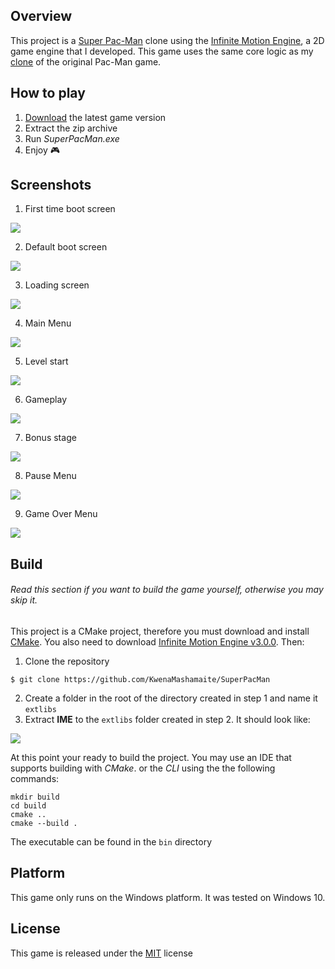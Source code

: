 ## Overview

This project is a [Super Pac-Man](https://en.wikipedia.org/wiki/Super_Pac-Man) clone using the [Infinite Motion Engine](https://github.com/KwenaMashamaite/IME), 
a 2D game engine that I developed. This game uses the same core logic as my [clone](https://github.com/KwenaMashamaite/PacMan) 
of the original Pac-Man game.

## How to play

1. [Download](https://github.com/KwenaMashamaite/SuperPacMan/releases/tag/v1.2.0)
   the latest game version
2. Extract the zip archive
3. Run _SuperPacMan.exe_
4. Enjoy :video_game:

## Screenshots

1. First time boot screen

![](docs/screenshots/name_prompt_scene.png)

2. Default boot screen

![](docs/screenshots/startup_scene.png)

3. Loading screen

![](docs/screenshots/loading_scene.png)

4. Main Menu

![](docs/screenshots/main_menu_scene.png)

5. Level start

![](docs/screenshots/level_start_scene.png)

6. Gameplay

![](docs/screenshots/gameplay_scene.png)

7. Bonus stage

![](docs/screenshots/bonus_stage_scene.png)

8. Pause Menu 

![](docs/screenshots/pause_menu_scene.png)

9. Game Over Menu

![](docs/screenshots/game_over_scene.png)

## Build

###### *Read this section if you want to build the game yourself, otherwise you may skip it.*

This project is a CMake project, therefore you must download and install [CMake](https://cmake.org/). 
You also need to download [Infinite Motion Engine v3.0.0](https://github.com/KwenaMashamaite/IME/releases/tag/v3.0.0). 
Then:

1. Clone the repository
```git
$ git clone https://github.com/KwenaMashamaite/SuperPacMan
```   
2. Create a folder in the root of the directory created in step 1 and name it `extlibs`
3. Extract **IME** to the `extlibs` folder created in step 2. It should look like:

![](docs/screenshots/extlibs_directory_structure.png)
   
At this point your ready to build the project. You may use an IDE that supports building with *CMake*.
or the *CLI* using the the following commands:

```shell
mkdir build
cd build
cmake ..
cmake --build .
```

The executable can be found in the `bin` directory

## Platform

This game only runs on the Windows platform. It was tested on Windows 10.

## License

This game is released under the [MIT](LICENSE) license
